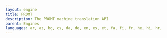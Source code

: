 ```yaml
---
layout: engine
title: PROMT
description: The PROMT machine translation API
parent: Engines
languages: ar, az, bg, cs, da, de, en, es, et, fa, fi, fr, he, hi, hr, hu, hy, it, ja, ka, kk, ko, ky, lt, lv, nl, pl, pt, ru, sk, sr, sv, tg, tk, tr, tt, uk, uz, zh-cn, zh-tw, zsm
---
```

